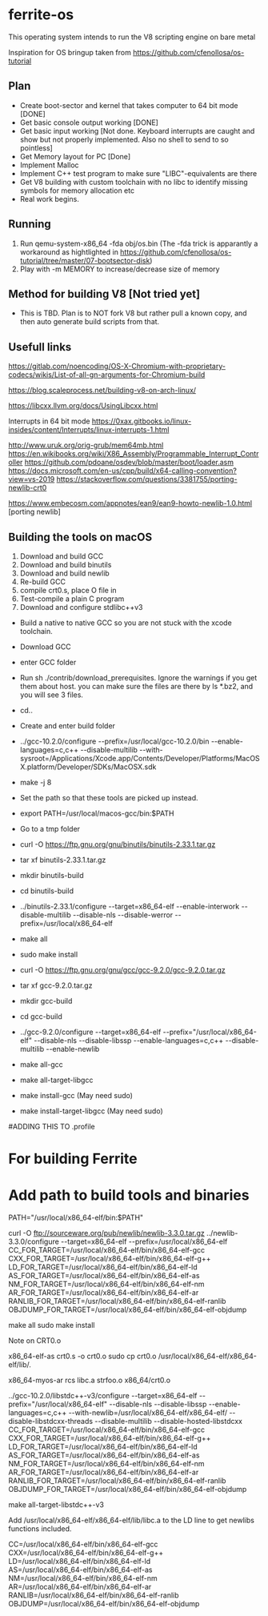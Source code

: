 # ferrite-os
This operating system intends to run the V8 scripting engine on bare metal

Inspiration for OS bringup taken from https://github.com/cfenollosa/os-tutorial

## Plan
- Create boot-sector and kernel that takes computer to 64 bit mode [DONE]
- Get basic console output working [DONE]
- Get basic input working [Not done. Keyboard interrupts are caught and show but not properly implemented. Also no shell to send to so pointless]
- Get Memory layout for PC [Done]
- Implement Malloc
- Implement C++ test program to make sure "LIBC"-equivalents are there
- Get V8 building with custom toolchain with no libc to identify missing symbols for memory allocation etc
- Real work begins. 

## Running
1. Run qemu-system-x86_64 -fda obj/os.bin   (The -fda trick is apparantly a workaround as hightlighted in https://github.com/cfenollosa/os-tutorial/tree/master/07-bootsector-disk)
2. Play with -m MEMORY to increase/decrease size of memory

## Method for building V8 [Not tried yet]
- This is TBD. Plan is to NOT fork V8 but rather pull a known copy, and then auto generate build scripts from that. 

## Usefull links
https://gitlab.com/noencoding/OS-X-Chromium-with-proprietary-codecs/wikis/List-of-all-gn-arguments-for-Chromium-build

https://blog.scaleprocess.net/building-v8-on-arch-linux/
	
https://libcxx.llvm.org/docs/UsingLibcxx.html

Interrupts in 64 bit mode
https://0xax.gitbooks.io/linux-insides/content/Interrupts/linux-interrupts-1.html

http://www.uruk.org/orig-grub/mem64mb.html
https://en.wikibooks.org/wiki/X86_Assembly/Programmable_Interrupt_Controller
https://github.com/pdoane/osdev/blob/master/boot/loader.asm
https://docs.microsoft.com/en-us/cpp/build/x64-calling-convention?view=vs-2019
https://stackoverflow.com/questions/3381755/porting-newlib-crt0

https://www.embecosm.com/appnotes/ean9/ean9-howto-newlib-1.0.html [porting newlib]


## Building the tools on macOS

1. Download and build GCC
2. Download and build binutils
3. Download and build newlib
4. Re-build GCC
5. compile crt0.s, place O file in 
6. Test-compile a plain C program
7. Download and configure stdlibc++v3




- Build a native to native GCC so you are not stuck with the xcode toolchain.
- Download GCC
- enter GCC folder
- Run sh ./contrib/download_prerequisites. Ignore the warnings if you get them about host. you can make sure the files are there by ls *.bz2, and you will see 3 files.
- cd..
- Create and enter build folder
- ../gcc-10.2.0/configure --prefix=/usr/local/gcc-10.2.0/bin --enable-languages=c,c++ --disable-multilib --with-sysroot=/Applications/Xcode.app/Contents/Developer/Platforms/MacOSX.platform/Developer/SDKs/MacOSX.sdk
- make -j 8



- Set the path so that these tools are picked up instead.

- export PATH=/usr/local/macos-gcc/bin:$PATH

- Go to a tmp folder
- curl -O https://ftp.gnu.org/gnu/binutils/binutils-2.33.1.tar.gz
- tar xf binutils-2.33.1.tar.gz 
- mkdir binutils-build
- cd binutils-build
- ../binutils-2.33.1/configure --target=x86_64-elf  --enable-interwork --disable-multilib --disable-nls --disable-werror --prefix=/usr/local/x86_64-elf
- make all
- sudo make install


- curl -O https://ftp.gnu.org/gnu/gcc/gcc-9.2.0/gcc-9.2.0.tar.gz
- tar xf gcc-9.2.0.tar.gz
- mkdir gcc-build
- cd gcc-build
- ../gcc-9.2.0/configure --target=x86_64-elf --prefix="/usr/local/x86_64-elf" --disable-nls --disable-libssp --enable-languages=c,c++ --disable-multilib --enable-newlib
- make all-gcc 
- make all-target-libgcc 
- make install-gcc  (May need sudo)
- make install-target-libgcc (May need sudo)


#ADDING THIS TO .profile
# For building Ferrite
# Add path to build tools and binaries
PATH="/usr/local/x86_64-elf/bin:$PATH"



curl -O ftp://sourceware.org/pub/newlib/newlib-3.3.0.tar.gz
../newlib-3.3.0/configure --target=x86_64-elf --prefix=/usr/local/x86_64-elf \
CC_FOR_TARGET=/usr/local/x86_64-elf/bin/x86_64-elf-gcc \
CXX_FOR_TARGET=/usr/local/x86_64-elf/bin/x86_64-elf-g++ \
LD_FOR_TARGET=/usr/local/x86_64-elf/bin/x86_64-elf-ld \
AS_FOR_TARGET=/usr/local/x86_64-elf/bin/x86_64-elf-as \
NM_FOR_TARGET=/usr/local/x86_64-elf/bin/x86_64-elf-nm \
AR_FOR_TARGET=/usr/local/x86_64-elf/bin/x86_64-elf-ar \
RANLIB_FOR_TARGET=/usr/local/x86_64-elf/bin/x86_64-elf-ranlib \
OBJDUMP_FOR_TARGET=/usr/local/x86_64-elf/bin/x86_64-elf-objdump

make all
sudo make install



Note on CRT0.o

x86_64-elf-as crt0.s -o crt0.o
sudo cp crt0.o /usr/local/x86_64-elf/x86_64-elf/lib/.

x86_64-myos-ar rcs libc.a strfoo.o x86_64/crt0.o

../gcc-10.2.0/libstdc++-v3/configure --target=x86_64-elf --prefix="/usr/local/x86_64-elf" --disable-nls --disable-libssp --enable-languages=c,c++ --with-newlib=/usr/local/x86_64-elf/x86_64-elf/ --disable-libstdcxx-threads --disable-multilib --disable-hosted-libstdcxx \
CC_FOR_TARGET=/usr/local/x86_64-elf/bin/x86_64-elf-gcc \
CXX_FOR_TARGET=/usr/local/x86_64-elf/bin/x86_64-elf-g++ \
LD_FOR_TARGET=/usr/local/x86_64-elf/bin/x86_64-elf-ld \
AS_FOR_TARGET=/usr/local/x86_64-elf/bin/x86_64-elf-as \
NM_FOR_TARGET=/usr/local/x86_64-elf/bin/x86_64-elf-nm \
AR_FOR_TARGET=/usr/local/x86_64-elf/bin/x86_64-elf-ar \
RANLIB_FOR_TARGET=/usr/local/x86_64-elf/bin/x86_64-elf-ranlib \
OBJDUMP_FOR_TARGET=/usr/local/x86_64-elf/bin/x86_64-elf-objdump

make all-target-libstdc++-v3


Add /usr/local/x86_64-elf/x86_64-elf/lib/libc.a to the LD line to get newlibs functions included.


CC=/usr/local/x86_64-elf/bin/x86_64-elf-gcc \
CXX=/usr/local/x86_64-elf/bin/x86_64-elf-g++ \
LD=/usr/local/x86_64-elf/bin/x86_64-elf-ld \
AS=/usr/local/x86_64-elf/bin/x86_64-elf-as \
NM=/usr/local/x86_64-elf/bin/x86_64-elf-nm \
AR=/usr/local/x86_64-elf/bin/x86_64-elf-ar \
RANLIB=/usr/local/x86_64-elf/bin/x86_64-elf-ranlib \
OBJDUMP=/usr/local/x86_64-elf/bin/x86_64-elf-objdump

